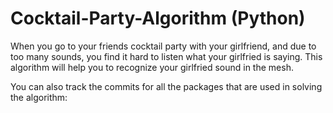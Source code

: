 # Cocktail-Party-Algorithm (Python)

When you go to your friends cocktail party with your girlfriend, and due to too many sounds, you find it hard to listen what your girlfried is saying. This algorithm will help you to recognize your girlfried sound in the mesh. 

You can also track the commits for all the packages that are used in solving the algorithm:

